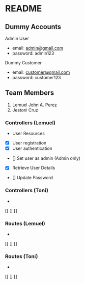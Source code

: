 # README

## Dummy Accounts
Admin User
- email: admin@gmail.com
- password: admin123

Dummy Customer
- email: customer@gmail.com
- password: customer123



## Team Members
1. Lemuel John A. Perez
2. Jestoni Cruz



### Controllers (Lemuel)
- User Resources
 - [x] User registration
 - [x] User authentication
 - [] Set user as admin (Admin only)
 - [x] Retrieve User Details
 - [] Update Password

### Controllers (Toni)
- 
[]
[]
[]



### Routes (Lemuel)
- 
[]
[]
[]


### Routes (Toni)
- 
[]
[]
[]